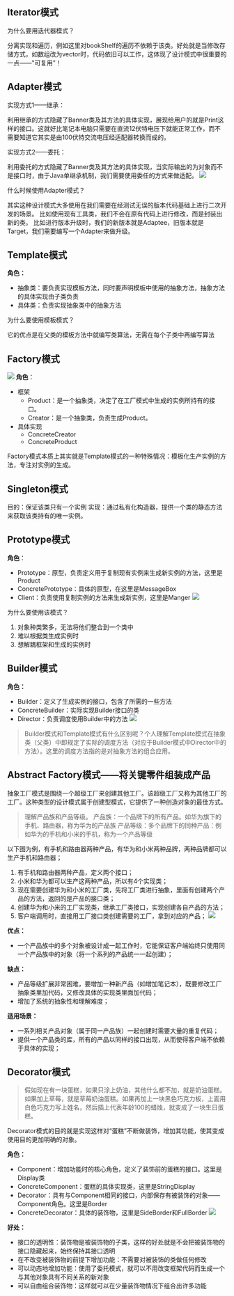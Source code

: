 ## Iterator模式
为什么要用迭代器模式？

分离实现和遍历，例如这里对bookShelf的遍历不依赖于该类。好处就是当修改存储方式，如数组改为vector时，代码依旧可以工作，这体现了设计模式中很重要的一点——"可复用"！

## Adapter模式
实现方式1——继承：

利用继承的方式隐藏了Banner类及其方法的具体实现，展现给用户的就是Print这样的接口。这就好比笔记本电脑只需要在直流12伏特电压下就能正常工作，而不需要知道它其实是由100伏特交流电压经适配器转换而成的。

实现方式2——委托：

利用委托的方式隐藏了Banner类及其方法的具体实现，当实际输出的为对象而不是接口时，由于Java单继承机制，我们需要使用委任的方式来做适配。
![](https://raw.githubusercontent.com/ivan-07/picgoImg/main/data/202211022132071.png)

什么时候使用Adapter模式？

其实这种设计模式大多使用在我们需要在经测试无误的版本代码基础上进行二次开发的场景。
比如使用现有工具类，我们不会在原有代码上进行修改，而是封装出新的类。
比如进行版本升级时，我们的新版本就是Adaptee，旧版本就是Target，我们需要编写一个Adapter来做升级。

## Template模式
**角色：**
- 抽象类：要负责实现模板方法，同时要声明模板中使用的抽象方法，抽象方法的具体实现由子类负责
- 具体类：负责实现抽象类中的抽象方法

为什么要使用模板模式？

它的优点是在父类的模板方法中就编写类算法，无需在每个子类中再编写算法

## Factory模式
![](https://raw.githubusercontent.com/ivan-07/picgoImg/main/data/202211031044478.png)
**角色**：
- 框架
  - Product：是一个抽象类，决定了在工厂模式中生成的实例所持有的接口。
  - Creator：是一个抽象类，负责生成Product。
- 具体实现
  - ConcreteCreator
  - ConcreteProduct

Factory模式本质上其实就是Template模式的一种特殊情况：模板化生产实例的方法，专注对实例的生成。

## Singleton模式
目的：保证该类只有一个实例
实现：通过私有化构造器，提供一个类的静态方法来获取该类持有的唯一实例。

## Prototype模式
**角色**：
- Prototype：原型，负责定义用于复制现有实例来生成新实例的方法，这里是Product
- ConcretePrototype：具体的原型，在这里是MessageBox
- Client：负责使用复制实例的方法来生成新实例，这里是Manger
  ![](https://raw.githubusercontent.com/ivan-07/picgoImg/main/data/202211031225329.png)

为什么要使用该模式？
1. 对象种类繁多，无法将他们整合到一个类中
2. 难以根据类生成实例时
3. 想解耦框架和生成的实例时

## Builder模式
**角色：**
- Builder：定义了生成实例的接口，包含了所需的一些方法
- ConcreteBuilder：实际实现Builder接口的类
- Director：负责调度使用Builder中的方法
![](https://raw.githubusercontent.com/ivan-07/picgoImg/main/data/202211031810244.png)

>Builder模式和Template模式有什么区别呢？个人理解Template模式在抽象类（父类）中即规定了实际的调度方法（对应于Builder模式中Director中的方法）。这里的调度方法指的是对抽象方法的组合应用。

## Abstract Factory模式——将关键零件组装成产品
抽象工厂模式是围绕一个超级工厂来创建其他工厂。该超级工厂又称为其他工厂的工厂。这种类型的设计模式属于创建型模式，它提供了一种创造对象的最佳方式。
>理解产品族和产品等级。
>产品族：一个品牌下的所有产品。如华为旗下的手机、路由器，称为华为的产品族
>产品等级：多个品牌下的同种产品：例如华为的手机和小米的手机，称为一个产品等级

以下图为例，有手机和路由器两种产品，有华为和小米两种品牌，两种品牌都可以生产手机和路由器；
1. 有手机和路由器两种产品，定义两个接口；
2. 小米和华为都可以生产这两种产品，所以有4个实现类；
3. 现在需要创建华为和小米的工厂类，先将工厂类进行抽象，里面有创建两个产品的方法，返回的是产品的接口类；
4. 创建华为和小米的工厂实现类，继承工厂类接口，实现创建各自产品的方法；
5. 客户端调用时，直接用工厂接口类创建需要的工厂，拿到对应的产品；
   ![](https://img-blog.csdnimg.cn/20201125000745500.png)

**优点：**
- 一个产品族中的多个对象被设计成一起工作时，它能保证客户端始终只使用同一个产品族中的对象（将一个系列的产品统一一起创建）；

**缺点：**
- 产品等级扩展非常困难，要增加一种新产品（如增加笔记本），既要修改工厂抽象类里加代码，又修改具体的实现类里面加代码；
- 增加了系统的抽象性和理解难度；

**适用场景：**
-   一系列相关产品对象（属于同一产品族）一起创建时需要大量的重复代码；
-   提供一个产品类的库，所有的产品以同样的接口出现，从而使得客户端不依赖于具体的实现；

## Decorator模式
>假如现在有一块蛋糕，如果只涂上奶油，其他什么都不加，就是奶油蛋糕。如果加上草莓，就是草莓奶油蛋糕。如果再加上一块黑色巧克力板，上面用白色巧克力写上姓名，然后插上代表年龄100的蜡烛，就变成了一块生日蛋糕。

Decorator模式的目的就是实现这样对“蛋糕”不断做装饰，增加其功能，使其变成使用目的更加明确的对象。

**角色：**
- Component：增加功能时的核心角色，定义了装饰前的蛋糕的接口。这里是Display类
- ConcreteComponent：蛋糕的具体实现类，这里是StringDisplay
- Decorator：具有与Component相同的接口，内部保存有被装饰的对象——Component角色。这里是Border
- ConcreteDecorator：具体的装饰物，这里是SideBorder和FullBorder
  ![](https://raw.githubusercontent.com/ivan-07/picgoImg/main/data/202211051725568.png)

**好处：**
- 接口的透明性：装饰物是被装饰物的子类，这样的好处就是不会把被装饰物的接口隐藏起来，始终保持其接口透明
- 在不改变被装饰物的前提下增加功能：不需要对被装饰的类做任何修改
- 可以动态地增加功能：使用了委托模式，就可以不用改变框架代码而生成一个与其他对象具有不同关系的新对象
- 可以自由组合装饰物：这样就可以在少量装饰物情况下组合出许多功能